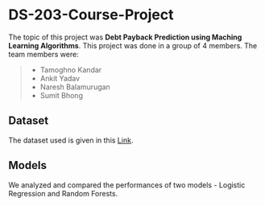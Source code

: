 # DS-203-Course-Project
The topic of this project was **Debt Payback Prediction using Maching Learning Algorithms**. This project was done in a group of 4 members. The team members were:
> - Tamoghno Kandar
> - Ankit Yadav
> - Naresh Balamurugan
> - Sumit Bhong

## Dataset
The dataset used is given in this [Link](https://www.kaggle.com/c/home-credit-default-risk/data). 

## Models
We analyzed and compared the performances of two models - Logistic Regression and Random Forests.

